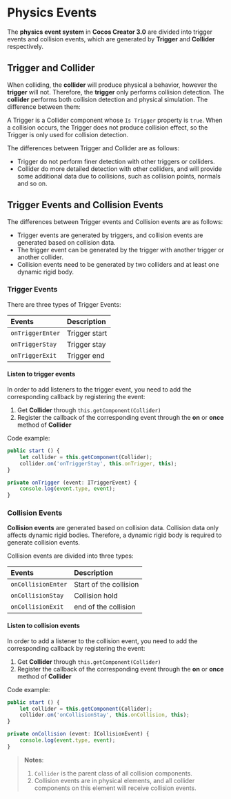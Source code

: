 # Physics Events

The __physics event system__ in __Cocos Creator 3.0__ are divided into trigger events and collision events, which are generated by **Trigger** and **Collider** respectively.

## Trigger and Collider

When colliding, the __collider__ will produce physical a behavior, however the __trigger__ will not. Therefore, the __trigger__ only performs collision detection. The __collider__ performs both collision detection and physical simulation. The difference between them:

A Trigger is a Collider component whose `Is Trigger` property is `true`. When a collision occurs, the Trigger does not produce collision effect, so the Trigger is only used for collision detection.

The differences between Trigger and Collider are as follows:

- Trigger do not perform finer detection with other triggers or colliders.
- Collider do more detailed detection with other colliders, and will provide some additional data due to collisions, such as collision points, normals and so on.

## Trigger Events and Collision Events

The differences between Trigger events and Collision events are as follows:

- Trigger events are generated by triggers, and collision events are generated based on collision data.
- The trigger event can be generated by the trigger with another trigger or another collider.
- Collision events need to be generated by two colliders and at least one dynamic rigid body.

### Trigger Events

There are three types of Trigger Events:

| Events | Description |
| :--- | :--- |
| `onTriggerEnter` | Trigger start |
| `onTriggerStay`  | Trigger stay |
| `onTriggerExit`  | Trigger end |

#### Listen to trigger events

In order to add listeners to the trigger event, you need to add the corresponding callback by registering the event:

1. Get __Collider__ through `this.getComponent(Collider)`
2. Register the callback of the corresponding event through the __on__ or __once__ method of __Collider__

Code example:

```ts
public start () {
    let collider = this.getComponent(Collider);
    collider.on('onTriggerStay', this.onTrigger, this);
}

private onTrigger (event: ITriggerEvent) {
    console.log(event.type, event);
}
```

### Collision Events

__Collision events__ are generated based on collision data. Collision data only affects dynamic rigid bodies. Therefore, a dynamic rigid body is required to generate collision events.

Collision events are divided into three types:

| Events | Description |
| :--- | :--- |
| `onCollisionEnter` | Start of the collision |
| `onCollisionStay`  | Collision hold |
| `onCollisionExit`  | end of the collision |

#### Listen to collision events

In order to add a listener to the collision event, you need to add the corresponding callback by registering the event:

1. Get __Collider__ through `this.getComponent(Collider)`
2. Register the callback of the corresponding event through the __on__ or __once__ method of __Collider__

Code example:

```ts
public start () {
    let collider = this.getComponent(Collider);
    collider.on('onCollisionStay', this.onCollision, this);
}

private onCollision (event: ICollisionEvent) {
    console.log(event.type, event);
}
```

> **Notes**:
> 1. `Collider` is the parent class of all collision components.
> 2. Collision events are in physical elements, and all collider components on this element will receive collision events.
